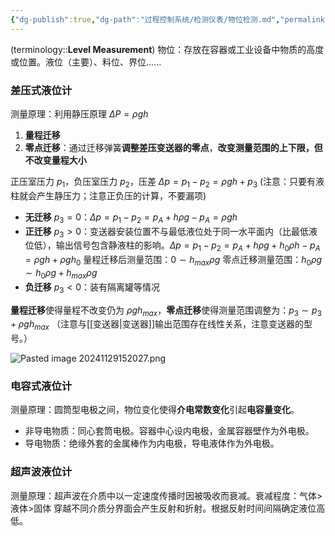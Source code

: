 ```yaml
---
{"dg-publish":true,"dg-path":"过程控制系统/检测仪表/物位检测.md","permalink":"/过程控制系统/检测仪表/物位检测/","dgPassFrontmatter":true,"noteIcon":"","created":"2024-10-15T17:18:21.541+08:00","updated":"2024-11-30T21:00:59.710+08:00"}
---
```



(terminology::**Level Measurement**)
物位：存放在容器或工业设备中物质的高度或位置。液位（主要）、料位、界位......
### 差压式液位计
测量原理：利用静压原理 $\Delta P=\rho gh$
1. **量程迁移**
2. **零点迁移**：通过迁移弹簧**调整差压变送器的零点**，**改变测量范围的上下限，但不改变量程大小**

正压室压力 $p_{1}$，负压室压力 $p_{2}$，压差 $\Delta p=p_{1}-p_{2}=\rho gh +p_{3}$
(注意：只要有液柱就会产生静压力；注意正负压的计算，不要漏项)

- **无迁移** $p_{3}=0$：$\Delta p=p_{1}-p_{2}=p_{A}+h\rho g-p_{A}=\rho gh$
- **正迁移** $p_{3}>0$：变送器安装位置不与最低液位处于同一水平面内（比最低液位低），输出信号包含静液柱的影响。$\Delta p=p_{1}-p_{2}=p_{A}+h\rho g+h_{0}\rho h-p_{A}=\rho gh+\rho gh_{0}$
	量程迁移后测量范围：$0\sim h_{max}\rho g$
	零点迁移测量范围：$h_{0}\rho g\sim h_{0}\rho g+h_{max}\rho g$ 
- **负迁移** $p_{3}<0$：装有隔离罐等情况

**量程迁移**使得量程不改变仍为 $\rho gh_{max}$，**零点迁移**使得测量范围调整为：$p_{3}\sim p_{3}+\rho gh_{max}$
（注意与[[变送器\|变送器]]输出范围存在线性关系，注意变送器的型号。）

![Pasted image 20241129152027.png](/img/user/%E5%8A%9F%E8%83%BD%E6%80%A7%E6%96%87%E4%BB%B6%E5%A4%B9/%E8%BD%BD%E5%85%A5%E7%9A%84%E5%AA%92%E4%BD%93%E8%B5%84%E6%BA%90/Pasted%20image%2020241129152027.png)


### 电容式液位计
测量原理：圆筒型电极之间，物位变化使得**介电常数变化**引起**电容量变化**。
- 非导电物质：同心套筒电极。容器中心设内电极，金属容器壁作为外电极。
- 导电物质：绝缘外套的金属棒作为内电极，导电液体作为外电极。


### 超声波液位计
测量原理：超声波在介质中以一定速度传播时因被吸收而衰减。衰减程度：气体>液体>固体 
穿越不同介质分界面会产生反射和折射。根据反射时间间隔确定液位高低。

